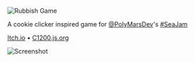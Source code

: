 ![Rubbish Game](https://c1200.js.org/rubbish-game/images/itch-banner.png)

A cookie clicker inspired game for [@PolyMarsDev](https://github.com/PolyMarsDev)'s [#SeaJam](https://itch.io/jam/seajam)

[Itch.io](https://c1200.itch.io/rubbish-game) &bullet; [C1200.js.org](https://c1200.js.org/rubbish-game)

![Screenshot](https://c1200.wants-to.party/Pqm2jwot1G.png)

